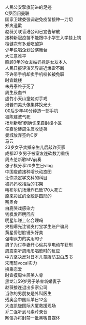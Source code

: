 人民公安擎旗前进的足迹  
C罗回归曼联  
国家卫建委强调避免疫苗接种一刀切  
郑爽道歉  
赵薇关联香港公司已宣告解散  
接种新冠疫苗不能跟中小学生入学挂上钩  
檀健次有多爱吃酸笋  
少年说唱企划公演舞台  
大江意难平  
照顾3年的女友姑妈竟是女友本人  
人民日报评演艺界最近爆雷不断  
不许带手机却卖手机校长被免职  
时宜跳楼  
朱丹泰终于死了  
周生辰血书  
虚竹小天山童姥对手戏  
港普四美头像集体换光头  
00后少年40分钟造一部手机  
被陈建波气死  
扬州新增1例确诊来自封控小区  
任嘉伦替周生辰收徒弟  
曼城放弃签约C罗  
马云  
23岁女子卖掉亲生儿后敲诈买家  
成都27岁男子被室友连砍数刀重伤  
周杰伦新歌MV前奏  
张子枫分享20岁生日vlog  
中国疫苗接种增长动态图  
让你决定学文科的科目  
被妈妈收拾后的书架  
喀布尔机场爆炸已致170人死亡  
原来彩虹的全貌是圆形的  
残奥会  
白鹿哭戏感染力  
钱枫发声明回应  
明星年赚上亿合理吗  
央视曝光注销支付宝学生账户骗局  
黄星侨怼脸镜头好美  
强嘲讽力的实用句子  
男子为讨孕妻开心偷共享电动车获刑  
周震南听周雨彤唱歌时的反应  
中方坚决反对日本儿童版防卫白皮书  
宋雨琦vocal实力  
换乘恋爱  
时宜摸周生辰美人骨  
黑龙江59岁男子杀害新婚妻子  
赵薇接连退出多家公司  
当你的男朋友是外科医生  
残奥会中国队单日12金  
大连凯旋国际大厦救援现场  
乔二强听到马素芹录音  
网信办将封禁一批黑嘴自媒体  
